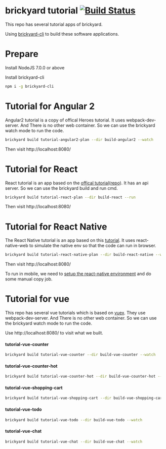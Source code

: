 # brickyard tutorial [![Build Status](https://travis-ci.org/dbjtech/brickyard-tutorial.svg?branch=master)](https://travis-ci.org/dbjtech/brickyard-tutorial)


This repo has several tutorial apps of brickyard.

Using [brickyard-cli](https://github.com/dbjtech/brickyard-cli) to build these software applications.

# Prepare

Install NodeJS 7.0.0 or above

Install brickyard-cli
  ```bash
  npm i -g brickyard-cli
  ```

# Tutorial for Angular 2

  Angular2 tutorial is a copy of offical Heroes tutorial.
  It uses webpack-dev-server. And There is no other web container. 
  So we can use the brickyard watch mode to run the code.

  ```bash
  brickyard build tutorial-angular2-plan --dir build-angular2 --watch
  ```

  Then visit http://localhost:8080/

# Tutorial for React

  React tutorial is an app based on the [offical tutorial](https://facebook.github.io/react/docs/tutorial.html)([repo](https://github.com/reactjs/react-tutorial)).
  It has an api server. So we can use the brickyard build and run cmd.

  ```bash
  brickyard build tutorial-react-plan --dir build-react --run
  ```

  Then visit http://localhost:8080/

# Tutorial for React Native

  The React Native tutorial is an app based on this [tutorial](http://reactnative.cn/docs/0.42/sample-application-movies.html).
  It uses react-native-web to simulate the native env so that the code can run in browser.

  ```bash
  brickyard build tutorial-react-native-plan --dir build-react-native --watch
  ```

  Then visit http://localhost:8080/

  To run in mobile, we need to [setup the react-native environment](https://facebook.github.io/react-native/docs/getting-started.html) and do some manual copy job.

# Tutorial for vue

  This repo has several vue tutorials which is based on [vuex](https://github.com/vuejs/vuex).
  They use webpack-dev-server. And There is no other web container. 
  So we can use the brickyard watch mode to run the code.

  Use http://localhost:8080/ to visit what we built.

#### tutorial-vue-counter
  ```bash
  brickyard build tutorial-vue-counter --dir build-vue-counter --watch
  ```

#### tutorial-vue-counter-hot
  ```bash
  brickyard build tutorial-vue-counter-hot --dir build-vue-counter-hot --watch
  ```

#### tutorial-vue-shopping-cart
  ```bash
  brickyard build tutorial-vue-shopping-cart --dir build-vue-shopping-cart --watch
  ```

#### tutorial-vue-todo
  ```bash
  brickyard build tutorial-vue-todo --dir build-vue-todo --watch
  ```

#### tutorial-vue-chat
  ```bash
  brickyard build tutorial-vue-chat --dir build-vue-chat --watch
  ```
